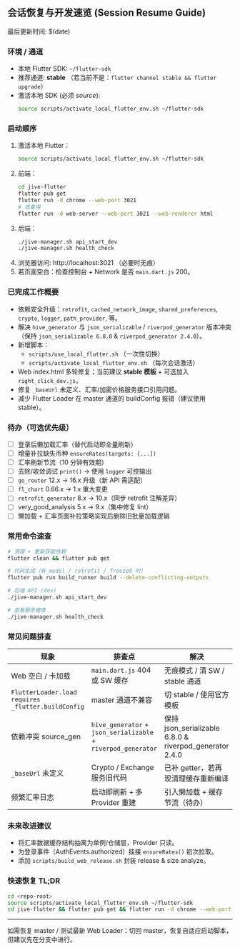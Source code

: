 ## 会话恢复与开发速览 (Session Resume Guide)

最后更新时间: $(date)

### 环境 / 通道
- 本地 Flutter SDK: `~/flutter-sdk`
- 推荐通道: **stable** （若当前不是：`flutter channel stable && flutter upgrade`）
- 激活本地 SDK (必须 *source*):
  ```bash
  source scripts/activate_local_flutter_env.sh ~/flutter-sdk
  ```

### 启动顺序
1. 激活本地 Flutter：
   ```bash
   source scripts/activate_local_flutter_env.sh ~/flutter-sdk
   ```
2. 前端：
   ```bash
   cd jive-flutter
   flutter pub get
   flutter run -d chrome --web-port 3021
   # 或备用
   flutter run -d web-server --web-port 3021 --web-renderer html
   ```
3. 后端：
   ```bash
   ./jive-manager.sh api_start_dev
   ./jive-manager.sh health_check
   ```
4. 浏览器访问: http://localhost:3021 （必要时无痕）
5. 若页面空白：检查控制台 + Network 是否 `main.dart.js` 200。

### 已完成工作概要
- 依赖安全升级：`retrofit`, `cached_network_image`, `shared_preferences`, `crypto`, `logger`, `path_provider`, 等。
- 解决 `hive_generator` 与 `json_serializable` / `riverpod_generator` 版本冲突（保持 `json_serializable 6.8.0` & `riverpod_generator 2.4.0`）。
- 新增脚本：
  - `scripts/use_local_flutter.sh` （一次性切换）
  - `scripts/activate_local_flutter_env.sh` （每次会话激活）
- Web index.html 多轮修复；当前建议 **stable 模板** + 可选加入 `right_click_dev.js`。
- 修复 `_baseUrl` 未定义、汇率/加密价格服务接口引用问题。
- 减少 Flutter Loader 在 master 通道的 buildConfig 报错（建议使用 stable）。

### 待办（可选优先级）
- [ ] 登录后懒加载汇率（替代启动即全量刷新）
- [ ] 增量补拉缺失币种 `ensureRates(targets: [...])`
- [ ] 汇率刷新节流（10 分钟有效期）
- [ ] 去除/收敛调试 `print()` → 使用 `logger` 可控输出
- [ ] `go_router` 12.x → 16.x 升级（新 API 需适配）
- [ ] `fl_chart` 0.66.x → 1.x 重大变更
- [ ] `retrofit_generator` 8.x → 10.x（同步 retrofit 注解差异）
- [ ] very_good_analysis 5.x → 9.x（集中修复 lint）
- [ ] 懒加载 + 汇率页面补拉策略实现后删除旧批量加载逻辑

### 常用命令速查
```bash
# 清理 + 重新获取依赖
flutter clean && flutter pub get

# 代码生成（有 model / retrofit / freezed 时）
flutter pub run build_runner build --delete-conflicting-outputs

# 后端 API (dev)
./jive-manager.sh api_start_dev

# 查看服务健康
./jive-manager.sh health_check
```

### 常见问题排查
| 现象 | 排查点 | 解决 |
|------|--------|------|
| Web 空白 / 卡加载 | `main.dart.js` 404 或 SW 缓存 | 无痕模式 / 清 SW / stable 通道 |
| `FlutterLoader.load requires _flutter.buildConfig` | master 通道不兼容 | 切 stable / 使用官方模板 |
| 依赖冲突 source_gen | `hive_generator` + `json_serializable` + `riverpod_generator` | 保持 json_serializable 6.8.0 & riverpod_generator 2.4.0 |
| `_baseUrl` 未定义 | Crypto / Exchange 服务旧代码 | 已补 getter，若再现清理缓存重新编译 |
| 频繁汇率日志 | 启动即刷新 + 多 Provider 重建 | 引入懒加载 + 缓存节流（待办） |

### 未来改进建议
- 将汇率数据缓存结构抽离为单例/仓储层，Provider 只读。
- 为登录事件（AuthEvents.authorized）挂接 `ensureRates()` 初次拉取。
- 添加 `scripts/build_web_release.sh` 封装 release & size analyze。

### 快速恢复 TL;DR
```bash
cd <repo-root>
source scripts/activate_local_flutter_env.sh ~/flutter-sdk
cd jive-flutter && flutter pub get && flutter run -d chrome --web-port 3021
```

---
如需恢复 master / 测试最新 Web Loader：切回 master，恢复自适应启动脚本，但建议先在分支中进行。

